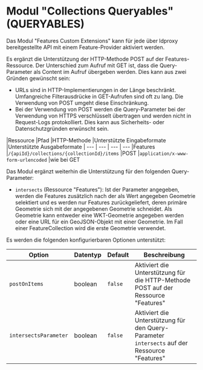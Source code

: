 # Modul "Collections Queryables" (QUERYABLES)

Das Modul "Features Custom Extensions" kann für jede über ldproxy bereitgestellte API mit einem Feature-Provider aktiviert werden. 

Es ergänzt die Unterstützung der HTTP-Methode POST auf der Features-Ressource. Der Unterschied zum Aufruf mit GET ist, dass die Query-Parameter als Content im Aufruf übergeben werden. Dies kann aus zwei Gründen gewünscht sein:

* URLs sind in HTTP-Implementierungen in der Länge beschränkt. Umfangreiche Filterausdrücke in GET-Aufrufen sind oft zu lang. Die Verwendung von POST umgeht diese Einschränkung.
* Bei der Verwendung von POST werden die Query-Parameter bei der Verwendung von HTTPS verschlüsselt übertragen und werden nicht in Request-Logs protokolliert. Dies kann aus Sicherheits- oder Datenschutzgründen erwünscht sein.

|Ressource |Pfad |HTTP-Methode |Unterstützte Eingabeformate |Unterstützte Ausgabeformate
| --- | --- | --- | ---
|Features |`/{apiId}/collections/{collectionId}/items` |POST |`application/x-www-form-urlencoded` |wie bei GET

Das Modul ergänzt weiterhin die Unterstützung für den folgenden Query-Parameter:

* `intersects` (Ressource "Features"): Ist der Parameter angegeben, werden die Features zusätzlich nach der als Wert angegeben Geometrie selektiert und es werden nur Features zurückgeliefert, deren primäre Geometrie sich mit der angegebenen Geometrie schneidet. Als Geometrie kann entweder eine WKT-Geometrie angegeben werden oder eine URL für ein GeoJSON-Objekt mit einer Geometrie. Im Fall einer FeatureCollection wird die erste Geometrie verwendet.

Es werden die folgenden konfigurierbaren Optionen unterstützt:

|Option |Datentyp |Default |Beschreibung
| --- | --- | --- | ---
|`postOnItems` |boolean |`false` |Aktiviert die Unterstützung für die HTTP-Methode POST auf der Ressource "Features"
|`intersectsParameter` |boolean |`false` |Aktiviert die Unterstützung für den Query-Parameter `intersects` auf der Ressource "Features"
